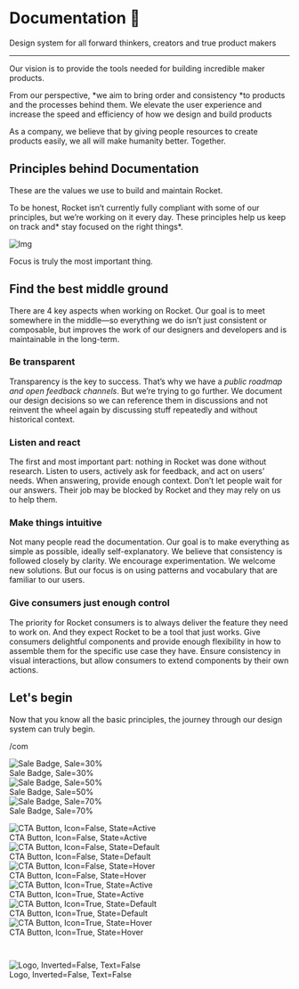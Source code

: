 
# Documentation 🚀

Design system for all forward thinkers, creators and true product makers

---

Our vision is to provide the tools needed for building incredible maker products.

From our perspective, *we aim to bring order and consistency *to products and the processes behind them. We elevate the user experience and increase the speed and efficiency of how we design and build products

As a company, we believe that by giving people resources to create products easily, we all will make humanity better. Together.

## Principles behind Documentation

These are the values we use to build and maintain Rocket.

To be honest, Rocket isn’t currently fully compliant with some of our principles, but we’re working on it every day. These principles help us keep on track and* stay focused on the right things*.

![Img](https://studio-assets.supernova.io/design-systems/14533/9289758a-6300-472a-bbc6-a57098081abf.jpeg?Expires=1990828800&Policy=eyJTdGF0ZW1lbnQiOlt7IlJlc291cmNlIjoiaHR0cHM6Ly9zdHVkaW8tYXNzZXRzLnN1cGVybm92YS5pby9kZXNpZ24tc3lzdGVtcy8xNDUzMy85Mjg5NzU4YS02MzAwLTQ3MmEtYmJjNi1hNTcwOTgwODFhYmYuanBlZyIsIkNvbmRpdGlvbiI6eyJEYXRlTGVzc1RoYW4iOnsiQVdTOkVwb2NoVGltZSI6MTk5MDgyODgwMH19fV19&Signature=E9DL6D-ZtS~4qaH18y5tnHC4gtpQUzZb85NmDFMuezn~MaWHPSumzBv6tXkxGqSgGyKh~9FaYnbfHkcJhU~4F~jdbuY70gbRxUpvnBtyCpz8o0mci-d2A9WoIZ3RGl11izD3c2WMfUaKhSaFlUw8cTGP-9vrqeUi58O2P4zYT9eAeyvOIFzQXgIgljhxiB9mIVU5a4j1vDL8ntJpagEZukKRskOgMrrB4LNQ-nRsvXFF7W5C5EkdoZPZf4jFxcQu2Yj6M9-bqNBXubYMsYYhEXqvqUOAnYVaE59E5PSSe43HKv2gp1ajSJ3ttHtTtCITO8Vyfh1FoTl03Z18ki8iZg__&Key-Pair-Id=APKAJGK34LCCAUR7N6LA)

Focus is truly the most important thing.

## Find the best middle ground

There are 4 key aspects when working on Rocket. Our goal is to meet somewhere in the middle—so everything we do isn’t just consistent or composable, but improves the work of our designers and developers and is maintainable in the long-term.

### Be transparent

Transparency is the key to success. That’s why we have a *public roadmap and open feedback channels*. But we’re trying to go further. We document our design decisions so we can reference them in discussions and not reinvent the wheel again by discussing stuff repeatedly and without historical context.

### Listen and react

The first and most important part: nothing in Rocket was done without research. Listen to users, actively ask for feedback, and act on users’ needs. When answering, provide enough context. Don’t let people wait for our answers. Their job may be blocked by Rocket and they may rely on us to help them.

### Make things intuitive

Not many people read the documentation. Our goal is to make everything as simple as possible, ideally self-explanatory. We believe that consistency is followed closely by clarity. We encourage experimentation. We welcome new solutions. But our focus is on using patterns and vocabulary that are familiar to our users.

### Give consumers just enough control

The priority for Rocket consumers is to always deliver the feature they need to work on. And they expect Rocket to be a tool that just works. Give consumers delightful components and provide enough flexibility in how to assemble them for the specific use case they have. Ensure consistency in visual interactions, but allow consumers to extend components by their own actions.

## Let's begin

Now that you know all the basic principles, the journey through our design system can truly begin.

/com

  
![Sale Badge, Sale=30%](https://studio-assets.supernova.io/design-systems/14533/97a68120-7764-4ce8-a74e-809c5467c8da.png?Expires=1990828800&Policy=eyJTdGF0ZW1lbnQiOlt7IlJlc291cmNlIjoiaHR0cHM6Ly9zdHVkaW8tYXNzZXRzLnN1cGVybm92YS5pby9kZXNpZ24tc3lzdGVtcy8xNDUzMy85N2E2ODEyMC03NzY0LTRjZTgtYTc0ZS04MDljNTQ2N2M4ZGEucG5nIiwiQ29uZGl0aW9uIjp7IkRhdGVMZXNzVGhhbiI6eyJBV1M6RXBvY2hUaW1lIjoxOTkwODI4ODAwfX19XX0_&Signature=dLyLJdG5fHfz5UvfQn8Q9AumYveTKOnNDocl6Rx9S8HIuCMNAwrjvvoZA--6wIti0TmPkvXSyni8qtze0LRoO3tvuLfquEMo95FI~~DS3kflCQUa10UcZie0GDcBGEYjEFiXdkadClq7FbM~rZa5I72CeefPefDpChL0Lna8okzuOKBCSRbPiGjaSjo6U8AsF~TcBWcnpOODRU1N20j9PtejD49cESnz6ZD76KnnTnZS9-JtFVDzP0OQWbroad~MqAhGqOjw0voAU8qKGsHNCmY4T2Oj6TnTAMndmFfKEwuOS8RRcg1UqrclfxVUyXr4GAKRDamVC-0iqfZZYR-ZdQ__&Key-Pair-Id=APKAJGK34LCCAUR7N6LA)  
Sale Badge, Sale=30%  
![Sale Badge, Sale=50%](https://studio-assets.supernova.io/design-systems/14533/755b76de-96a3-4331-a487-6b8e8a17dcd2.png?Expires=1990828800&Policy=eyJTdGF0ZW1lbnQiOlt7IlJlc291cmNlIjoiaHR0cHM6Ly9zdHVkaW8tYXNzZXRzLnN1cGVybm92YS5pby9kZXNpZ24tc3lzdGVtcy8xNDUzMy83NTViNzZkZS05NmEzLTQzMzEtYTQ4Ny02YjhlOGExN2RjZDIucG5nIiwiQ29uZGl0aW9uIjp7IkRhdGVMZXNzVGhhbiI6eyJBV1M6RXBvY2hUaW1lIjoxOTkwODI4ODAwfX19XX0_&Signature=V7mf2uOy4VZprLy~mIH8HPhmUyqHY2PBYq0FktMS0JqT7GD1KIcwnYOpmxdzrXQDjRR29XxKxfd3iL6zjarU8dqfH4GO3QZ074gUYiGGvPdOHFM8NYaBQmwtnNKdOpHRTcFf~dttqIEyU-KhLk~E-UmT~1BAf5qA7gzN8v~GBpiwcDKzqOsULMly5ijZfVuj~zr5b6UtpnyAYiFbYt40CpoV0tmkXRBe3cuulpYFQ5PoAXNzbyeXNvP177~~TsIbzd6yBxc8eBGtQuCakk5Tcgip-MDNWxo7eUGPJCxmyhVJDzzCvs61xeZ6B4uM0i8tECziozAq8vypeRgTpX6eRg__&Key-Pair-Id=APKAJGK34LCCAUR7N6LA)  
Sale Badge, Sale=50%  
![Sale Badge, Sale=70%](https://studio-assets.supernova.io/design-systems/14533/f0287954-f185-49d8-bea0-6902bd0e66cd.png?Expires=1990828800&Policy=eyJTdGF0ZW1lbnQiOlt7IlJlc291cmNlIjoiaHR0cHM6Ly9zdHVkaW8tYXNzZXRzLnN1cGVybm92YS5pby9kZXNpZ24tc3lzdGVtcy8xNDUzMy9mMDI4Nzk1NC1mMTg1LTQ5ZDgtYmVhMC02OTAyYmQwZTY2Y2QucG5nIiwiQ29uZGl0aW9uIjp7IkRhdGVMZXNzVGhhbiI6eyJBV1M6RXBvY2hUaW1lIjoxOTkwODI4ODAwfX19XX0_&Signature=WUxbAbS6qcq6idjNQOc6f-zMYdXbHXKX4G5OEsvRWL7wWZGkixKzF6O-P1Z2HgTC8uH1wmcSRGpo8JhlzuGJKckrmj5AjQgK4Uw01W21RH5N3gz7WBqXbmcEcaL1LK-Q~Br9OQtrSoQ9PCsvTJSRZPAoNiwuqaVedBh9uS1j46Znt0LDLO3RGW7kUdUA28P5HdmZdeFZg776ctCahALvE1r8VWXBz9SAlOyR6y4Zo9BwHC55F2wNqAzxzPFFGu16VixhkcwQxHaQgSsGiC9GcQ4zSAk140Jml7dZ~0-7iPp83-LL7MW2V09H1LQ4aVxA2mcm2Luq-Qk7Pcq5YV62gw__&Key-Pair-Id=APKAJGK34LCCAUR7N6LA)  
Sale Badge, Sale=70%  


  
![CTA Button, Icon=False, State=Active](https://studio-assets.supernova.io/design-systems/14533/2da90246-7bc9-4317-85aa-4db70d9580a0.png?Expires=1990828800&Policy=eyJTdGF0ZW1lbnQiOlt7IlJlc291cmNlIjoiaHR0cHM6Ly9zdHVkaW8tYXNzZXRzLnN1cGVybm92YS5pby9kZXNpZ24tc3lzdGVtcy8xNDUzMy8yZGE5MDI0Ni03YmM5LTQzMTctODVhYS00ZGI3MGQ5NTgwYTAucG5nIiwiQ29uZGl0aW9uIjp7IkRhdGVMZXNzVGhhbiI6eyJBV1M6RXBvY2hUaW1lIjoxOTkwODI4ODAwfX19XX0_&Signature=jdLMIe0y~MNPDqoa28ImWCuiMVQsi98wuz2dLqQFg44cijeJlsdwncMNUqx6r9HsYj-UTYAwFSf6trENcCtTOT-84F-CBZLrZMCbVSyaSPgKWvpmQP57pIH6VQ85dknjt83jlz-RSFoRUlKwTRUEFcugUtuqakZ~GBEg0tz4sQzg3OSJGRnYtDrZAzngYwhna54hQaVtI6iYvvNhGu-kZJ6nqe7Fq4SPkG7T7WT31WBPO8lL4-Zn4OlaiiomsxVd1eu44gR-~d~kLLeyxFfzIRsnKmE2fLxm8hHDJAgGInR-hvIEF68blTnv~008Y3eWbG5kK3qVVpN1riguZajwEw__&Key-Pair-Id=APKAJGK34LCCAUR7N6LA)  
CTA Button, Icon=False, State=Active  
![CTA Button, Icon=False, State=Default](https://studio-assets.supernova.io/design-systems/14533/d3b11ac7-3f3b-4e9a-91d9-3a477f14d7c8.png?Expires=1990828800&Policy=eyJTdGF0ZW1lbnQiOlt7IlJlc291cmNlIjoiaHR0cHM6Ly9zdHVkaW8tYXNzZXRzLnN1cGVybm92YS5pby9kZXNpZ24tc3lzdGVtcy8xNDUzMy9kM2IxMWFjNy0zZjNiLTRlOWEtOTFkOS0zYTQ3N2YxNGQ3YzgucG5nIiwiQ29uZGl0aW9uIjp7IkRhdGVMZXNzVGhhbiI6eyJBV1M6RXBvY2hUaW1lIjoxOTkwODI4ODAwfX19XX0_&Signature=C1sK4g3wWurnkWNII70EIPc9iMt5~SgjmPCTRoEkUEuYS~cotbdJ8rvfnOJLBrk2207ZnhclKYeKla56Z-vkHgKj5~qELxTfClS14P-GJM5eOgVYymIqfRkeydEQ~294idLZLyUcVZ1LK2ZO8sHhbOqcvDzDvvOBBxIi7x4ZlqX32jM83hFOvpa0W5iSSg3nyHbrxKG83YTI63ERV1Q0QpcSOfWcpdxNHQXL4~PSOIlTxEQ6woDHmwmghFiR1VQ845Nz4QL4PSIY0QBcgMZ-2ed94ilps2AQ1cH2rUQOXc6lTSVbrI4rQYJNzWU3GlCThwCxzxTj-eRijfdF7tXVlg__&Key-Pair-Id=APKAJGK34LCCAUR7N6LA)  
CTA Button, Icon=False, State=Default  
![CTA Button, Icon=False, State=Hover](https://studio-assets.supernova.io/design-systems/14533/9a106232-8fa6-44d7-a273-2c431ecab476.png?Expires=1990828800&Policy=eyJTdGF0ZW1lbnQiOlt7IlJlc291cmNlIjoiaHR0cHM6Ly9zdHVkaW8tYXNzZXRzLnN1cGVybm92YS5pby9kZXNpZ24tc3lzdGVtcy8xNDUzMy85YTEwNjIzMi04ZmE2LTQ0ZDctYTI3My0yYzQzMWVjYWI0NzYucG5nIiwiQ29uZGl0aW9uIjp7IkRhdGVMZXNzVGhhbiI6eyJBV1M6RXBvY2hUaW1lIjoxOTkwODI4ODAwfX19XX0_&Signature=VYP5IWSm8pCBEavvc9AvflDdYY55dCPHX6agr6Jf8wr-30nne9HPk43~XC7mqpL0PqO9B-QI0hYYed9X3egrm8Yhn-EaQ4o8Rno525jOOOGCwxOM52Ghh8u6~7dzGHs26HrjCPUsNkcKQaJIb8UifJvr~LZnq3t1TiQXfLOBHjMkUKoAW6CP5P6DbM4-AJ94fxS-xJJJwjFN6R3X-Ry0e0ZK89k8GutBo-J0L5yEbqzRtnUglBCBVPFwfifnoEZTFkJ8gUiT9kdRmREaN~WZ5vdJcXizlRzTAU6Mvnf6LkXKg~C~eDgVIWPUHoHjuIQ-m2UToaLkyQ3IosQclpWiDg__&Key-Pair-Id=APKAJGK34LCCAUR7N6LA)  
CTA Button, Icon=False, State=Hover  
![CTA Button, Icon=True, State=Active](https://studio-assets.supernova.io/design-systems/14533/f7a40182-b334-450f-80e2-1a72ede513e0.png?Expires=1990828800&Policy=eyJTdGF0ZW1lbnQiOlt7IlJlc291cmNlIjoiaHR0cHM6Ly9zdHVkaW8tYXNzZXRzLnN1cGVybm92YS5pby9kZXNpZ24tc3lzdGVtcy8xNDUzMy9mN2E0MDE4Mi1iMzM0LTQ1MGYtODBlMi0xYTcyZWRlNTEzZTAucG5nIiwiQ29uZGl0aW9uIjp7IkRhdGVMZXNzVGhhbiI6eyJBV1M6RXBvY2hUaW1lIjoxOTkwODI4ODAwfX19XX0_&Signature=BzsUALfhTe3nSXEYp-UD-bAz5Y9HW6NflyBMP~pIZyWBVKh8rJjqxBu9HNOCG4GUCWCfysKP3QGwGmWgQoVmQWn00n3bUbJoXlblFNKncK8xBWDLkxDEHHjopV3LO2LjGi03X7P1E6P~WbKut4z4CjwO3ydmVr5Cr7qAJQz3ZL9ogPJvcwFny6-beZvykjx3xj31TpmQHy8TC9wgFw3lWHapfsugB929ofMb~ZngfGIbRhoU1REKCN3ZT6BAEIBrvgWSrOsky2QzlXciIjb3OzEwxdk21wp9u9IdmJFco4VKIK7e7ORgkoMn5jC4cQyyqsUWlpHFhVS-u5z7KazmIw__&Key-Pair-Id=APKAJGK34LCCAUR7N6LA)  
CTA Button, Icon=True, State=Active  
![CTA Button, Icon=True, State=Default](https://studio-assets.supernova.io/design-systems/14533/7bfdd693-39af-4d11-b5e0-66bc2ef2de3b.png?Expires=1990828800&Policy=eyJTdGF0ZW1lbnQiOlt7IlJlc291cmNlIjoiaHR0cHM6Ly9zdHVkaW8tYXNzZXRzLnN1cGVybm92YS5pby9kZXNpZ24tc3lzdGVtcy8xNDUzMy83YmZkZDY5My0zOWFmLTRkMTEtYjVlMC02NmJjMmVmMmRlM2IucG5nIiwiQ29uZGl0aW9uIjp7IkRhdGVMZXNzVGhhbiI6eyJBV1M6RXBvY2hUaW1lIjoxOTkwODI4ODAwfX19XX0_&Signature=VqZnXvfeeLeaAdsn-70lwenf7H3eUBDpp0WK0kHKYakYx6uPkc0nqEIP1PzSi0875N27JgNINvw2BYeWCZCBbb7lFOnFuSUi-FI3g-53qk0ifwUrL-JAy7lc~VlXIl2GUyFhZPp12F0zMfniL7FkCd6qyWMTDLzW6uN2Jl7hWCVdjNIbQl4NqUVyCDWubAXkqYTWvVjAxpSkC-Bv~wSTZw4Qw6DYcdgArKmV3q8BWFW44F0TjcgNtvWNyjUoo9M7N2i7GRAyTRtdYL8MlVzlCyUryG4Dcf7gya2sKqOVz3e7Vw72IBV4~9RT~feQ5MdpYqHX0~0ty~YG8gA4S4UHkA__&Key-Pair-Id=APKAJGK34LCCAUR7N6LA)  
CTA Button, Icon=True, State=Default  
![CTA Button, Icon=True, State=Hover](https://studio-assets.supernova.io/design-systems/14533/ecefa4d3-77ff-4b07-88b7-53a023bff28d.png?Expires=1990828800&Policy=eyJTdGF0ZW1lbnQiOlt7IlJlc291cmNlIjoiaHR0cHM6Ly9zdHVkaW8tYXNzZXRzLnN1cGVybm92YS5pby9kZXNpZ24tc3lzdGVtcy8xNDUzMy9lY2VmYTRkMy03N2ZmLTRiMDctODhiNy01M2EwMjNiZmYyOGQucG5nIiwiQ29uZGl0aW9uIjp7IkRhdGVMZXNzVGhhbiI6eyJBV1M6RXBvY2hUaW1lIjoxOTkwODI4ODAwfX19XX0_&Signature=Qe77-CZfLvgZIv5pgzi-SSvHJSqetRax~aH2nFWs3m4F2ITqBxMNH4FvVSMQaJiQLM-qZE1lsZq92wxkPZQE~3y6Mdx~GiYFJwHPyd4J6AnhV-laczASAanZv55Oxim57N-~tiLucOi9g-QUhov2Eee25pCNOxVj9cXoswUyKWH1AVz4QagtbBZ01Rfa2tfxfsvwiA6gjQ3JRk50rCiE5muGYA9GoSC9~QmcLYHOejMZpRmtfOluFiXmge~iU3FPGL-UZGsLSNcHbhmArTTdMOrfb9LsCmFZ3cMdRco~wHH1~De9nbih9jL22v7QchX1sxiMDWbVt7O6-UMXjHVD1w__&Key-Pair-Id=APKAJGK34LCCAUR7N6LA)  
CTA Button, Icon=True, State=Hover  


```javascript  
  
```

  
![Logo, Inverted=False, Text=False](https://studio-assets.supernova.io/design-systems/14533/bb375d09-4b1c-4d48-aec5-3f7839ee1ae4.png?Expires=1990828800&Policy=eyJTdGF0ZW1lbnQiOlt7IlJlc291cmNlIjoiaHR0cHM6Ly9zdHVkaW8tYXNzZXRzLnN1cGVybm92YS5pby9kZXNpZ24tc3lzdGVtcy8xNDUzMy9iYjM3NWQwOS00YjFjLTRkNDgtYWVjNS0zZjc4MzllZTFhZTQucG5nIiwiQ29uZGl0aW9uIjp7IkRhdGVMZXNzVGhhbiI6eyJBV1M6RXBvY2hUaW1lIjoxOTkwODI4ODAwfX19XX0_&Signature=cN5b~T24jMGAK3B08h6kxyUdZgBVyDrTTv8K7VS~-NP2Rj7dOqqCsZS6WeI5NbPPHqa8U3KsKGUjysgLVEyLD0FNL5dfS0guKgmiD4izj25aE78uEJ6yqyXD7ZS4YHyu8WlRAbzsWdOWGWBvaF~oz~6Uial~dKz7WNHz45WrrSOAsv8ceEtMXk7DNtj6p2x9JsMAKOYGOY9ErVbtx6CN6mTjI~ARV06rgUK6ThGZ5SMcmnKSCAgc9sT5xAnuaYICdhcx4rEYcLcQfGGyU6EvoipAl~78xTblnQQcqlJRHC9LGGwyCWp3fdoUQPW6Zd-5blhFt525RLBBHUqfvm-Tpw__&Key-Pair-Id=APKAJGK34LCCAUR7N6LA)  
Logo, Inverted=False, Text=False  


  
  
